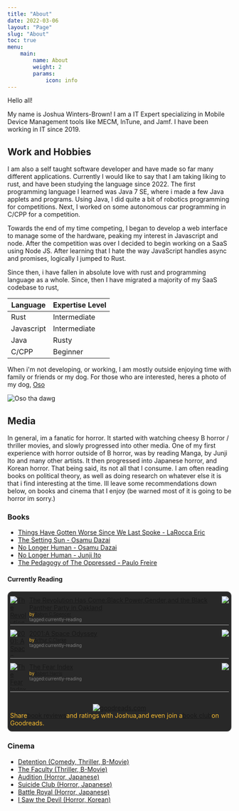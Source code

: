 ```yaml
---
title: "About"
date: 2022-03-06
layout: "Page"
slug: "About"
toc: true
menu: 
    main:
        name: About
        weight: 2
        params:
            icon: info
---
```


<!-- Should you be looking at the source code right now? -->

Hello all!

My name is Joshua Winters-Brown! I am a IT Expert specializing in Mobile Device Management tools like MECM, InTune, and Jamf. I have been working in IT since 2019.

## Work and Hobbies
 
I am also a self taught software developer and have made so far many different applications. Currently I would like to say that I am taking liking to rust, and have been studying the language since 2022. The first programming language I learned was Java 7 SE, where i made a few Java applets and programs. Using Java, I did quite a bit of robotics programming for competitions. Next, I worked on some autonomous car programming in C/CPP for a competition.

Towards the end of my time competing, I began to develop a web interface to manage some of the hardware, peaking my interest in Javascript and node. After the competition was over I decided to begin working on a SaaS using Node JS. After learning that I hate the way JavaScript handles async and promises, logically I jumped to Rust.

Since then, i have fallen in absolute love with rust and programming language as a whole. Since, then I have migrated a majority of my SaaS codebase to rust, 

| Language   | Expertise Level |
| ---------- | --------------- |
| Rust       | Intermediate    |
| Javascript | Intermediate    |
| Java       | Rusty           |
| C/CPP      | Beginner        |

When i'm not developing, or working, I am mostly outside enjoying time with family or friends or my dog. For those who are interested, heres a photo of my dog, [Oso](https://www.spanishdict.com/translate/Oso)

![Oso tha dawg](https://unorthodoxdev-bucket-public.s3.amazonaws.com/oso.jpeg)

## Media

In general, im a fanatic for horror. It started with watching cheesy B horror / thriller movies, and slowly progressed into other media. One of my first experience with horror outside of B horror, was by reading Manga, by Junji Ito and many other artists. It then progressed into Japanese horror, and Korean horror. That being said, its not all that I consume. I am often reading books on political theory, as well as doing research on whatever else it is that i find interesting at the time. Ill leave some recommendations down below, on books and cinema that I enjoy (be warned most of it is going to be horror im sorry.)

### Books

- [Things Have Gotten Worse Since We Last Spoke - LaRocca Eric](https://www.goodreads.com/book/show/57876868-things-have-gotten-worse-since-we-last-spoke)
- [The Setting Sun - Osamu Dazai](https://www.goodreads.com/book/show/194740.The_Setting_Sun)
- [No Longer Human - Osamu Dazai](https://www.goodreads.com/book/show/194746.No_Longer_Human)
- [No Longer Human - Junji Ito](https://www.goodreads.com/book/show/43909397-no-longer-human)
- [The Pedagogy of The Oppressed - Paulo Freire](https://www.goodreads.com/book/show/72657.Pedagogy_of_the_Oppressed)

#### Currently Reading

<style>
/* This snippet removes that stupid header on the goodreads bit, must be in a div with the widget_container class though... */
.widget_container {h2 {display: none;}}
</style>

<!-- 
How to Generate this widget again.

1. Head to https://goodreads.com/ and sign in.
2. Select your profile then account settings.
3. Select the widget button.
4. Set the shelf to currently reading.
5. Select customize style.
6. Set the Background Color to 282828.
7. Set the Text color to fabd2f.
8. Copy the code.
9. Minify the code. (https://www.minifier.org/)
10. Overwrite the blow block of code.
 -->


<div class="widget_container">
    <!-- Are you a curious bug? looking to see how this was done? -->
    <!-- What a nerd you are. -->
    <!-- ========================================== -->
    <!-- == PASTE AND REWRITE BELOW THIS COMMENT == -->
    <!-- ========================================== -->
    <style type="text/css" media="screen">.gr_custom_container_1717515679{border:1px solid gray;border-radius:10px;padding:10px 5px 10px 5px;background-color:#282828;color:#fabd2f}.gr_custom_header_1717515679{border-bottom:1px solid gray;width:100%;margin-bottom:5px;text-align:center;font-size:120%}.gr_custom_each_container_1717515679{width:100%;clear:both;margin-bottom:10px;overflow:auto;padding-bottom:4px;border-bottom:1px solid #aaa}.gr_custom_book_container_1717515679{overflow:hidden;height:60px;float:left;margin-right:4px;width:39px}.gr_custom_author_1717515679{font-size:10px}.gr_custom_tags_1717515679{font-size:10px;color:gray}.gr_custom_rating_1717515679{float:right}</style><div id="gr_custom_widget_1717515679"><div class="gr_custom_container_1717515679"><h2 class="gr_custom_header_1717515679"><a style="text-decoration: none;" rel="nofollow" href="https://www.goodreads.com/review/list/165138572-joshua?shelf=currently-reading&amp;utm_medium=api&amp;utm_source=custom_widget">Joshua&#39;s bookshelf:currently-reading</a></h2><div class="gr_custom_each_container_1717515679"><div class="gr_custom_book_container_1717515679"><a title="The Revolution Has Come: Black Power, Gender, and the Black Panther Party in Oakland" rel="nofollow" href="https://www.goodreads.com/review/show/6280877611?utm_medium=api&amp;utm_source=custom_widget"><img alt="The Revolution Has Come: Black Power, Gender, and the Black Panther Party in Oakland" border="0" src="https://i.gr-assets.com/images/S/compressed.photo.goodreads.com/books/1474819862l/29362718._SX50_.jpg"/></a></div><div class="gr_custom_rating_1717515679"><span class=" staticStars notranslate"><img src="https://s.gr-assets.com/images/layout/gr_red_star_inactive.png"/><img alt="" src="https://s.gr-assets.com/images/layout/gr_red_star_inactive.png"/><img alt="" src="https://s.gr-assets.com/images/layout/gr_red_star_inactive.png"/><img alt="" src="https://s.gr-assets.com/images/layout/gr_red_star_inactive.png"/><img alt="" src="https://s.gr-assets.com/images/layout/gr_red_star_inactive.png"/></span></div><div class="gr_custom_title_1717515679"><a rel="nofollow" href="https://www.goodreads.com/review/show/6280877611?utm_medium=api&amp;utm_source=custom_widget">The Revolution Has Come:Black Power,Gender,and the Black Panther Party in Oakland</a></div><div class="gr_custom_author_1717515679">by<a rel="nofollow" href="https://www.goodreads.com/author/show/15043116.Robyn_C_Spencer">Robyn C.Spencer</a></div><div class="gr_custom_tags_1717515679">tagged:currently-reading</div></div><div class="gr_custom_each_container_1717515679"><div class="gr_custom_book_container_1717515679"><a title="2001: A Space Odyssey (Space Odyssey, #1)" rel="nofollow" href="https://www.goodreads.com/review/show/6280901243?utm_medium=api&amp;utm_source=custom_widget"><img alt="2001: A Space Odyssey" border="0" src="https://i.gr-assets.com/images/S/compressed.photo.goodreads.com/books/1432468943l/70535._SY75_.jpg"/></a></div><div class="gr_custom_rating_1717515679"><span class=" staticStars notranslate"><img src="https://s.gr-assets.com/images/layout/gr_red_star_inactive.png"/><img alt="" src="https://s.gr-assets.com/images/layout/gr_red_star_inactive.png"/><img alt="" src="https://s.gr-assets.com/images/layout/gr_red_star_inactive.png"/><img alt="" src="https://s.gr-assets.com/images/layout/gr_red_star_inactive.png"/><img alt="" src="https://s.gr-assets.com/images/layout/gr_red_star_inactive.png"/></span></div><div class="gr_custom_title_1717515679"><a rel="nofollow" href="https://www.goodreads.com/review/show/6280901243?utm_medium=api&amp;utm_source=custom_widget">2001:A Space Odyssey</a></div><div class="gr_custom_author_1717515679">by<a rel="nofollow" href="https://www.goodreads.com/author/show/7779.Arthur_C_Clarke">Arthur C.Clarke</a></div><div class="gr_custom_tags_1717515679">tagged:currently-reading</div></div><div class="gr_custom_each_container_1717515679"><div class="gr_custom_book_container_1717515679"><a title="The Fear Index" rel="nofollow" href="https://www.goodreads.com/review/show/6559614257?utm_medium=api&amp;utm_source=custom_widget"><img alt="The Fear Index" border="0" src="https://i.gr-assets.com/images/S/compressed.photo.goodreads.com/books/1320541700l/11429709._SY75_.jpg"/></a></div><div class="gr_custom_rating_1717515679"><span class=" staticStars notranslate"><img src="https://s.gr-assets.com/images/layout/gr_red_star_inactive.png"/><img alt="" src="https://s.gr-assets.com/images/layout/gr_red_star_inactive.png"/><img alt="" src="https://s.gr-assets.com/images/layout/gr_red_star_inactive.png"/><img alt="" src="https://s.gr-assets.com/images/layout/gr_red_star_inactive.png"/><img alt="" src="https://s.gr-assets.com/images/layout/gr_red_star_inactive.png"/></span></div><div class="gr_custom_title_1717515679"><a rel="nofollow" href="https://www.goodreads.com/review/show/6559614257?utm_medium=api&amp;utm_source=custom_widget">The Fear Index</a></div><div class="gr_custom_author_1717515679">by<a rel="nofollow" href="https://www.goodreads.com/author/show/575.Robert_Harris">Robert Harris</a></div><div class="gr_custom_tags_1717515679">tagged:currently-reading</div></div><br style="clear: both"/><center><a rel="nofollow" href="https://www.goodreads.com/"><img alt="goodreads.com" style="border:0" src="https://s.gr-assets.com/images/widget/widget_logo.gif"/></a></center><noscript>Share<a rel="nofollow" href="https://www.goodreads.com/">book reviews</a>and ratings with Joshua,and even join a<a rel="nofollow" href="https://www.goodreads.com/group">book club</a>on Goodreads.</noscript></div></div><script src="https://www.goodreads.com/review/custom_widget/165138572.Joshua%20's%20bookshelf:%20currently-reading?cover_position=left&cover_size=small&num_books=5&order=a&shelf=currently-reading&show_author=1&show_cover=1&show_rating=1&show_review=1&show_tags=1&show_title=1&sort=date_added&widget_bg_color=282828&widget_bg_transparent=&widget_border_width=1&widget_id=1717515679&widget_text_color=fabd2f&widget_title_size=medium&widget_width=full" type="text/javascript" charset="utf-8"></script>
<div>

### Cinema

- [Detention (Comedy, Thriller, B-Movie)](https://www.imdb.com/title/tt1701990/?ref_=fn_al_tt_1)
- [The Faculty (Thriller, B-Movie)](https://www.imdb.com/title/tt0133751/?ref_=nv_sr_srsg_0_tt_8_nm_0_q_The%2520faculty)
- [Audition (Horror, Japanese)](https://www.imdb.com/title/tt0235198/?ref_=nv_sr_srsg_0_tt_8_nm_0_q_Audition)
- [Suicide Club (Horror, Japanese)](https://www.imdb.com/title/tt0312843/?ref_=nv_sr_srsg_0_tt_8_nm_0_q_Suicide%2520Club)
- [Battle Royal (Horror, Japanese)](https://www.imdb.com/title/tt0266308/?ref_=fn_al_tt_1)
- [I Saw the Devil (Horror, Korean)](https://www.imdb.com/title/tt1588170/?ref_=nv_sr_srsg_0_tt_8_nm_0_q_I%2520Saw%2520the%2520Devil)